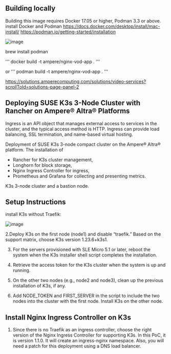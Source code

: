 ## Building locally
Building this image requires Docker 17.05 or higher, Podman 3.3 or above. 
install Docker and Podman
https://docs.docker.com/desktop/install/mac-install/
https://podman.io/getting-started/installation

![image](https://user-images.githubusercontent.com/35073431/212987969-e78ce1c1-df29-4bf9-9089-79065fedf07c.png)

brew install podman

'''
docker build -t ampere/nginx-vod-app .
'''

or
'''
podman build -t ampere/nginx-vod-app .
'''

https://solutions.amperecomputing.com/solutions/video-services?scrollToId=solutions-page-panel-2

## Deploying SUSE K3s 3-Node Cluster with Rancher on Ampere® Altra® Platforms

Ingress is an API object that manages external access to services in the cluster, and the typical access method is HTTP. 
Ingress can provide load balancing, SSL termination, and name-based virtual hosting.

Deployment of SUSE K3s 3-node compact cluster on the Ampere® Altra® platform. 
The installation of 
- Rancher for K3s cluster management, 
- Longhorn for block storage, 
- Nginx Ingress Controller for ingress, 
- Prometheus and Grafana for collecting and presenting metrics.

K3s 3-node cluster and a bastion node.

## Setup Instructions
 install K3s without Traefik:
 
 ![image](https://user-images.githubusercontent.com/35073431/213030196-8237d657-b7d0-40c3-8c48-42822a775ac4.png)

 
 2.Deploy K3s on the first node (node1) and disable “traefik.”
Based on the support matrix, choose K3s version 1.23.6+k3s1.


3. For the servers provisioned with SLE Micro 5.1 or later, reboot the system when the K3s installer shell script completes the
installation.


4. Retrieve the access token for the K3s cluster when the system is up and running.


5. On the other two nodes (e.g., node2 and node3), clean up the previous installation of K3s, if any.

6. Add NODE_TOKEN and FIRST_SERVER in the script to include the two nodes into the cluster with the first node. Install K3s on the
other node.

## Install Nginx Ingress Controller on K3s
1. Since there is no Traefik as an ingress controller, choose the right version of the Nginx Ingress Controller for supporting K3s.
In this PoC, it is version 1.1.0. It will create an ingress-nginx namespace. Also, you will need a patch for this deployment using a DNS load
balancer. 


